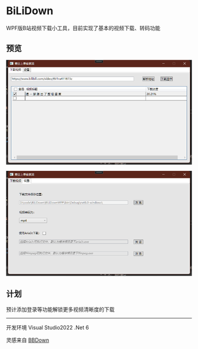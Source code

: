 # BiLiDown
WPF版B站视频下载小工具，目前实现了基本的视频下载、转码功能

## 预览
![image](https://github.com/hhtttttiger/BiLiDown/blob/master/BiLiPrometheus/ExampleImg/00.png)

![image](https://github.com/hhtttttiger/BiLiDown/blob/master/BiLiPrometheus/ExampleImg/01.png)
## 计划

预计添加登录等功能解锁更多视频清晰度的下载


---
开发环境 Visual Studio2022 .Net 6



灵感来自 [BBDown](https://github.com/nilaoda/BBDown)